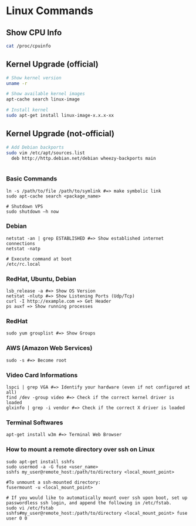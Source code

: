 # Linux Commands

## Show CPU Info
```sh
cat /proc/cpuinfo
```

## Kernel Upgrade (official)
```sh
# Show kernel version
uname -r

# Show available kernel images
apt-cache search linux-image

# Install kernel
sudo apt-get install linux-image-x.x.x-xx
```

## Kernel Upgrade (not-official)
```sh
# Add Debian backports
sudo vim /etc/apt/sources.list
  deb http://http.debian.net/debian wheezy-backports main
  

```

### Basic Commands
```shell
ln -s /path/to/file /path/to/symlink #=> make symbolic link
sudo apt-cache search <package_name>

# Shutdown VPS
sudo shutdown –h now
```

### Debian
```shell
netstat -an | grep ESTABLISHED #=> Show established internet connections
netstat -natp

# Execute command at boot
/etc/rc.local
```

### RedHat, Ubuntu, Debian
```shell
lsb_release -a #=> Show OS Version
netstat -nlutp #=> Show Listening Ports (Udp/Tcp)
curl -I http://example.com => Get Header
ps auxf => Show running processes
```

### RedHat
```shell
sudo yum grouplist #=> Show Groups
```

### AWS (Amazon Web Services)
```shell
sudo -s #=> Become root
```

### Video Card Informations
```shell
lspci | grep VGA #=> Identify your hardware (even if not configured at all)
find /dev -group video #=> Check if the correct kernel driver is loaded
glxinfo | grep -i vendor #=> Check if the correct X driver is loaded
```

### Terminal Softwares
```shell
apt-get install w3m #=> Terminal Web Browser
```
### How to mount a remote directory over ssh on Linux
```shell
sudo apt-get install sshfs
sudo usermod -a -G fuse <user_name>
sshfs my_user@remote_host:/path/to/directory <local_mount_point>

#To unmount a ssh-mounted directory:
fusermount -u <local_mount_point>

# If you would like to automatically mount over ssh upon boot, set up passwordless ssh login, and append the following in /etc/fstab.
sudo vi /etc/fstab
sshfs#my_user@remote_host:/path/to/directory <local_mount_point> fuse user 0 0
```
